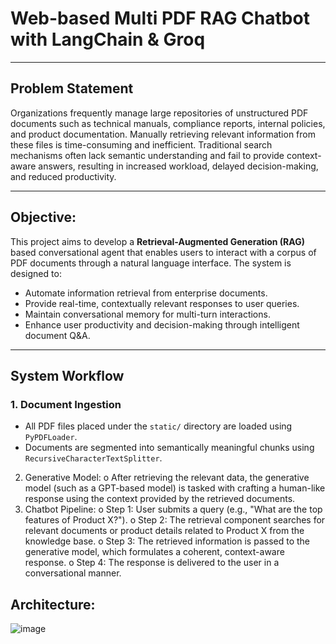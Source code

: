 # Web-based Multi PDF RAG Chatbot with LangChain & Groq

---
## Problem Statement
Organizations frequently manage large repositories of unstructured PDF documents such as technical manuals, compliance reports, internal policies, and product documentation. Manually retrieving relevant information from these files is time-consuming and inefficient.
Traditional search mechanisms often lack semantic understanding and fail to provide context-aware answers, resulting in increased workload, delayed decision-making, and reduced productivity.

---
## Objective:
This project aims to develop a **Retrieval-Augmented Generation (RAG)** based conversational agent that enables users to interact with a corpus of PDF documents through a natural language interface. The system is designed to:
- Automate information retrieval from enterprise documents.
- Provide real-time, contextually relevant responses to user queries.
- Maintain conversational memory for multi-turn interactions.
- Enhance user productivity and decision-making through intelligent document Q&A.

---
## System Workflow

### 1.	Document Ingestion
- All PDF files placed under the ``static/`` directory are loaded using ``PyPDFLoader``.
- Documents are segmented into semantically meaningful chunks using ``RecursiveCharacterTextSplitter``.
2.	Generative Model:
o	After retrieving the relevant data, the generative model (such as a GPT-based model) is tasked with crafting a human-like response using the context provided by the retrieved documents.
3.	Chatbot Pipeline:
o	Step 1: User submits a query (e.g., "What are the top features of Product X?").
o	Step 2: The retrieval component searches for relevant documents or product details related to Product X from the knowledge base.
o	Step 3: The retrieved information is passed to the generative model, which formulates a coherent, context-aware response.
o	Step 4: The response is delivered to the user in a conversational manner.

## Architecture:

![image](https://github.com/user-attachments/assets/86f014a1-548f-4ad6-8de5-8e75511e9969)
